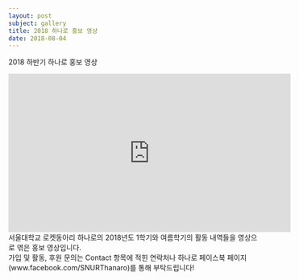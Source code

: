 ```yaml
---
layout: post
subject: gallery
title: 2018 하나로 홍보 영상
date: 2018-08-04
---
```

2018 하반기 하나로 홍보 영상<br/>
<iframe width="560" height="315" src="https://www.youtube.com/embed/wbKohH8p-3w?ecver=1" frameborder="0" allow="autoplay; encrypted-media" allowfullscreen></iframe>
서울대학교 로켓동아리 하나로의 2018년도 1학기와 여름학기의 활동 내역들을 영상으로 엮은 홍보 영상입니다.<br/>
가입 및 활동, 후원 문의는 Contact 항목에 적힌 연락처나 하나로 페이스북 페이지(www.facebook.com/SNURThanaro)를 통해 부탁드립니다!
